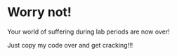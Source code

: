 # Worry not!
Your world of suffering during lab periods are now over!

Just copy my code over and get cracking!!!
